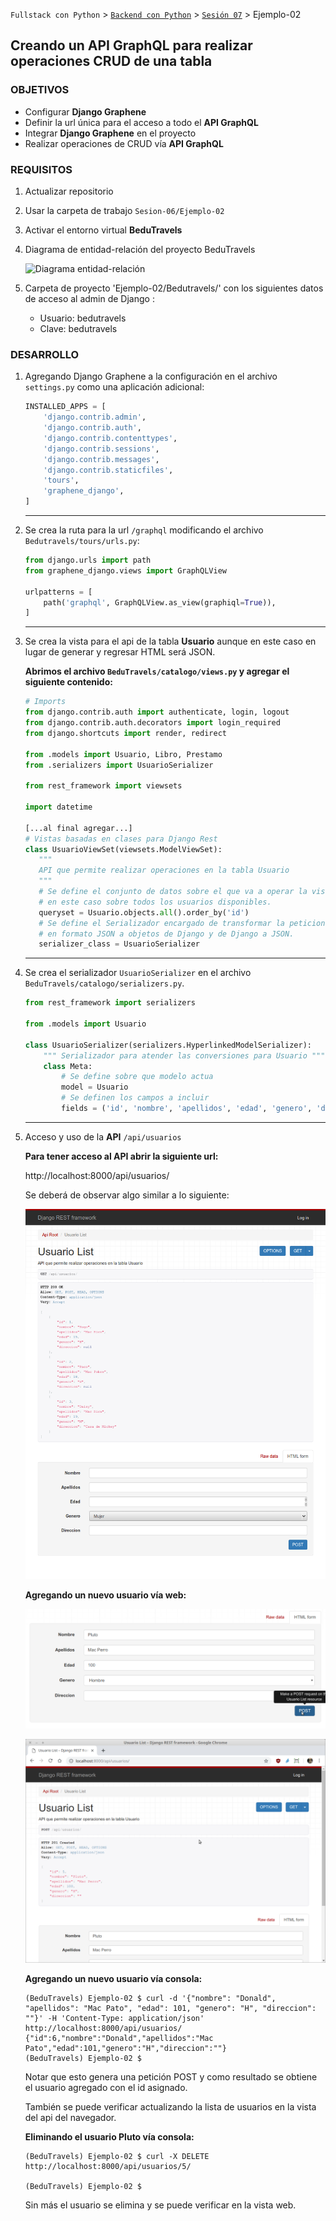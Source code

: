 `Fullstack con Python` > [`Backend con Python`](../../Readme.md) > [`Sesión 07`](../Readme.md) > Ejemplo-02
## Creando un API GraphQL para realizar operaciones CRUD de una tabla

### OBJETIVOS
- Configurar __Django Graphene__
- Definir la url única para el acceso a todo el __API GraphQL__
- Integrar __Django Graphene__ en el proyecto
- Realizar operaciones de CRUD vía __API GraphQL__

### REQUISITOS
1. Actualizar repositorio
1. Usar la carpeta de trabajo `Sesion-06/Ejemplo-02`
1. Activar el entorno virtual __BeduTravels__
1. Diagrama de entidad-relación del proyecto BeduTravels

   ![Diagrama entidad-relación](assets/bedutravels-modelo-er.jpg)
1. Carpeta de proyecto 'Ejemplo-02/Bedutravels/' con los siguientes datos de acceso al admin de Django :
   - Usuario: bedutravels
   - Clave: bedutravels

### DESARROLLO
1. Agregando Django Graphene a la configuración en el archivo `settings.py` como una aplicación adicional:

   ```python
   INSTALLED_APPS = [
       'django.contrib.admin',
       'django.contrib.auth',
       'django.contrib.contenttypes',
       'django.contrib.sessions',
       'django.contrib.messages',
       'django.contrib.staticfiles',
       'tours',
       'graphene_django',
   ]
   ```
   ***

1. Se crea la ruta para la url `/graphql` modificando el archivo `Bedutravels/tours/urls.py`:

   ```python
   from django.urls import path
   from graphene_django.views import GraphQLView

   urlpatterns = [
       path('graphql', GraphQLView.as_view(graphiql=True)),
   ]
   ```
   ***

1. Se crea la vista para el api de la tabla __Usuario__ aunque en este caso en lugar de generar y regresar HTML será JSON.

   __Abrimos el archivo `BeduTravels/catalogo/views.py` y agregar el siguiente contenido:__

   ```python
   # Imports
   from django.contrib.auth import authenticate, login, logout
   from django.contrib.auth.decorators import login_required
   from django.shortcuts import render, redirect

   from .models import Usuario, Libro, Prestamo
   from .serializers import UsuarioSerializer

   from rest_framework import viewsets

   import datetime

   [...al final agregar...]
   # Vistas basadas en clases para Django Rest
   class UsuarioViewSet(viewsets.ModelViewSet):
      """
      API que permite realizar operaciones en la tabla Usuario
      """
      # Se define el conjunto de datos sobre el que va a operar la vista,
      # en este caso sobre todos los usuarios disponibles.
      queryset = Usuario.objects.all().order_by('id')
      # Se define el Serializador encargado de transformar la peticiones
      # en formato JSON a objetos de Django y de Django a JSON.
      serializer_class = UsuarioSerializer
   ```
   ***

1. Se crea el serializador `UsuarioSerializer` en el archivo `BeduTravels/catalogo/serializers.py`.

   ```python
   from rest_framework import serializers

   from .models import Usuario

   class UsuarioSerializer(serializers.HyperlinkedModelSerializer):
       """ Serializador para atender las conversiones para Usuario """
       class Meta:
           # Se define sobre que modelo actua
           model = Usuario
           # Se definen los campos a incluir
           fields = ('id', 'nombre', 'apellidos', 'edad', 'genero', 'direccion')
   ```
   ***

1. Acceso y uso de la __API__ `/api/usuarios`

   __Para tener acceso al API abrir la siguiente url:__

   http://localhost:8000/api/usuarios/

   Se deberá de observar algo similar a lo siguiente:

   ![BeduTravels API Usuarios](assets/api-usuarios-01.png)

   __Agregando un nuevo usuario vía web:__

   ![Agregando usuario vía web](assets/api-usuarios-02.png)

   ![Usuario agregado](assets/api-usuarios-03.png)

   __Agregando un nuevo usuario vía consola:__

   ```console
   (BeduTravels) Ejemplo-02 $ curl -d '{"nombre": "Donald", "apellidos": "Mac Pato", "edad": 101, "genero": "H", "direccion": ""}' -H 'Content-Type: application/json' http://localhost:8000/api/usuarios/
   {"id":6,"nombre":"Donald","apellidos":"Mac Pato","edad":101,"genero":"H","direccion":""}
   (BeduTravels) Ejemplo-02 $
   ```
   Notar que esto genera una petición POST y como resultado se obtiene el usuario agregado con el id asignado.

   También se puede verificar actualizando la lista de usuarios en la vista del api del navegador.

   __Eliminando el usuario Pluto vía consola:__

   ```console
   (BeduTravels) Ejemplo-02 $ curl -X DELETE http://localhost:8000/api/usuarios/5/

   (BeduTravels) Ejemplo-02 $
   ```
   Sin más el usuario se elimina y se puede verificar en la vista web.
